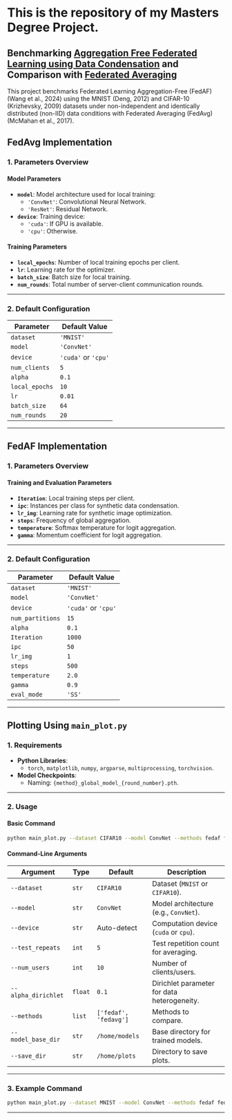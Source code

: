 # This is the repository of my Masters Degree Project.

## ​Benchmarking **[Aggregation Free Federated Learning using Data Condensation](https://doi.org/10.48550/arXiv.2404.18962)** and Comparison with **[Federated Averaging](https://doi.org/10.48550/arXiv.1602.05629)**

  This project benchmarks Federated Learning Aggregation-Free (FedAF) (Wang et al., 2024) using the MNIST (Deng, 2012) and CIFAR-10 (Krizhevsky, 2009) datasets under non-independent and identically distributed (non-IID) data conditions with Federated Averaging (FedAvg) (McMahan et al., 2017).

## **FedAvg Implementation**

### **1. Parameters Overview**

#### **Model Parameters**
- **`model`**: Model architecture used for local training:
  - `'ConvNet'`: Convolutional Neural Network.
  - `'ResNet'`: Residual Network.
- **`device`**: Training device:
  - `'cuda'`: If GPU is available.
  - `'cpu'`: Otherwise.

#### **Training Parameters**
- **`local_epochs`**: Number of local training epochs per client.
- **`lr`**: Learning rate for the optimizer.
- **`batch_size`**: Batch size for local training.
- **`num_rounds`**: Total number of server-client communication rounds.

---

### **2. Default Configuration**

| **Parameter**      | **Default Value**    |
|---------------------|----------------------|
| `dataset`          | `'MNIST'`           |
| `model`            | `'ConvNet'`         |
| `device`           | `'cuda'` or `'cpu'` |
| `num_clients`      | `5`                 |
| `alpha`            | `0.1`               |
| `local_epochs`     | `10`                |
| `lr`               | `0.01`              |
| `batch_size`       | `64`                |
| `num_rounds`       | `20`                |

---

## **FedAF Implementation**

### **1. Parameters Overview**

#### **Training and Evaluation Parameters**
- **`Iteration`**: Local training steps per client.
- **`ipc`**: Instances per class for synthetic data condensation.
- **`lr_img`**: Learning rate for synthetic image optimization.
- **`steps`**: Frequency of global aggregation.
- **`temperature`**: Softmax temperature for logit aggregation.
- **`gamma`**: Momentum coefficient for logit aggregation.

---

### **2. Default Configuration**

| **Parameter**      | **Default Value**    |
|---------------------|----------------------|
| `dataset`          | `'MNIST'`           |
| `model`            | `'ConvNet'`         |
| `device`           | `'cuda'` or `'cpu'` |
| `num_partitions`   | `15`                |
| `alpha`            | `0.1`               |
| `Iteration`        | `1000`              |
| `ipc`              | `50`                |
| `lr_img`           | `1`                 |
| `steps`            | `500`               |
| `temperature`      | `2.0`               |
| `gamma`            | `0.9`               |
| `eval_mode`        | `'SS'`              |

---

## **Plotting Using `main_plot.py`**

### **1. Requirements**
- **Python Libraries**:
  - `torch`, `matplotlib`, `numpy`, `argparse`, `multiprocessing`, `torchvision`.
- **Model Checkpoints**:
  - Naming: `{method}_global_model_{round_number}.pth`.

---

### **2. Usage**

#### **Basic Command**
```bash
python main_plot.py --dataset CIFAR10 --model ConvNet --methods fedaf fedavg
```

#### **Command-Line Arguments**

| **Argument**         | **Type**  | **Default**    | **Description**                                                      |
|-----------------------|-----------|----------------|----------------------------------------------------------------------|
| `--dataset`          | `str`     | `CIFAR10`      | Dataset (`MNIST` or `CIFAR10`).                                      |
| `--model`            | `str`     | `ConvNet`      | Model architecture (e.g., `ConvNet`).                                |
| `--device`           | `str`     | Auto-detect    | Computation device (`cuda` or `cpu`).                                |
| `--test_repeats`     | `int`     | `5`            | Test repetition count for averaging.                                 |
| `--num_users`        | `int`     | `10`           | Number of clients/users.                                             |
| `--alpha_dirichlet`  | `float`   | `0.1`          | Dirichlet parameter for data heterogeneity.                          |
| `--methods`          | `list`    | `['fedaf', 'fedavg']` | Methods to compare.                                              |
| `--model_base_dir`   | `str`     | `/home/models` | Base directory for trained models.                                   |
| `--save_dir`         | `str`     | `/home/plots` | Directory to save plots.                                             |

---

### **3. Example Command**
```bash
python main_plot.py --dataset MNIST --model ConvNet --methods fedaf fedavg --num_users 10 --alpha_dirichlet 0.1
```

---
